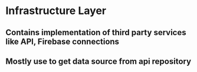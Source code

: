 # Infrastructure Layer

## Contains implementation of third party services like API, Firebase connections

## Mostly use to get data source from api repository